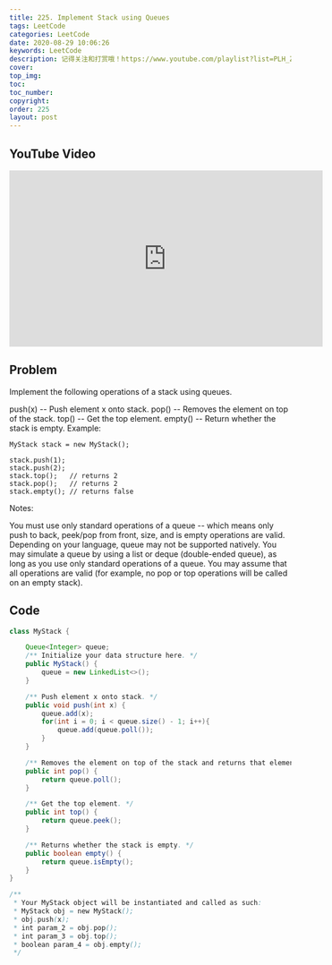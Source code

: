 ```yaml
---
title: 225. Implement Stack using Queues
tags: LeetCode
categories: LeetCode
date: 2020-08-29 10:06:26
keywords: LeetCode
description: 记得关注和打赏哦！https://www.youtube.com/playlist?list=PLH_ZFS7tFxk68-1kLMFL9oUqnFnVMY56U
cover:
top_img:
toc:
toc_number:
copyright:
order: 225
layout: post
---
```


## YouTube Video

<iframe width="560" height="315" src="https://www.youtube.com/embed/bGlv0VGHed8" frameborder="0" allow="accelerometer; autoplay; encrypted-media; gyroscope; picture-in-picture" allowfullscreen></iframe>

## Problem

Implement the following operations of a stack using queues.

push(x) -- Push element x onto stack.
pop() -- Removes the element on top of the stack.
top() -- Get the top element.
empty() -- Return whether the stack is empty.
Example:

```
MyStack stack = new MyStack();

stack.push(1);
stack.push(2);
stack.top();   // returns 2
stack.pop();   // returns 2
stack.empty(); // returns false
```

Notes:

You must use only standard operations of a queue -- which means only push to back, peek/pop from front, size, and is empty operations are valid.
Depending on your language, queue may not be supported natively. You may simulate a queue by using a list or deque (double-ended queue), as long as you use only standard operations of a queue.
You may assume that all operations are valid (for example, no pop or top operations will be called on an empty stack).

## Code

```java
class MyStack {

    Queue<Integer> queue;
    /** Initialize your data structure here. */
    public MyStack() {
        queue = new LinkedList<>();
    }

    /** Push element x onto stack. */
    public void push(int x) {
        queue.add(x);
        for(int i = 0; i < queue.size() - 1; i++){
            queue.add(queue.poll());
        }
    }

    /** Removes the element on top of the stack and returns that element. */
    public int pop() {
        return queue.poll();
    }

    /** Get the top element. */
    public int top() {
        return queue.peek();
    }

    /** Returns whether the stack is empty. */
    public boolean empty() {
        return queue.isEmpty();
    }
}

/**
 * Your MyStack object will be instantiated and called as such:
 * MyStack obj = new MyStack();
 * obj.push(x);
 * int param_2 = obj.pop();
 * int param_3 = obj.top();
 * boolean param_4 = obj.empty();
 */
```
